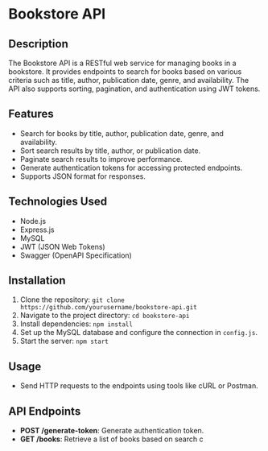 # Bookstore API

## Description
The Bookstore API is a RESTful web service for managing books in a bookstore. It provides endpoints to search for books based on various criteria such as title, author, publication date, genre, and availability. The API also supports sorting, pagination, and authentication using JWT tokens.

## Features
- Search for books by title, author, publication date, genre, and availability.
- Sort search results by title, author, or publication date.
- Paginate search results to improve performance.
- Generate authentication tokens for accessing protected endpoints.
- Supports JSON format for responses.

## Technologies Used
- Node.js
- Express.js
- MySQL
- JWT (JSON Web Tokens)
- Swagger (OpenAPI Specification)

## Installation
1. Clone the repository: `git clone https://github.com/yourusername/bookstore-api.git`
2. Navigate to the project directory: `cd bookstore-api`
3. Install dependencies: `npm install`
4. Set up the MySQL database and configure the connection in `config.js`.
5. Start the server: `npm start`

## Usage
- Send HTTP requests to the endpoints using tools like cURL or Postman.

## API Endpoints
- **POST /generate-token**: Generate authentication token.
- **GET /books**: Retrieve a list of books based on search c
